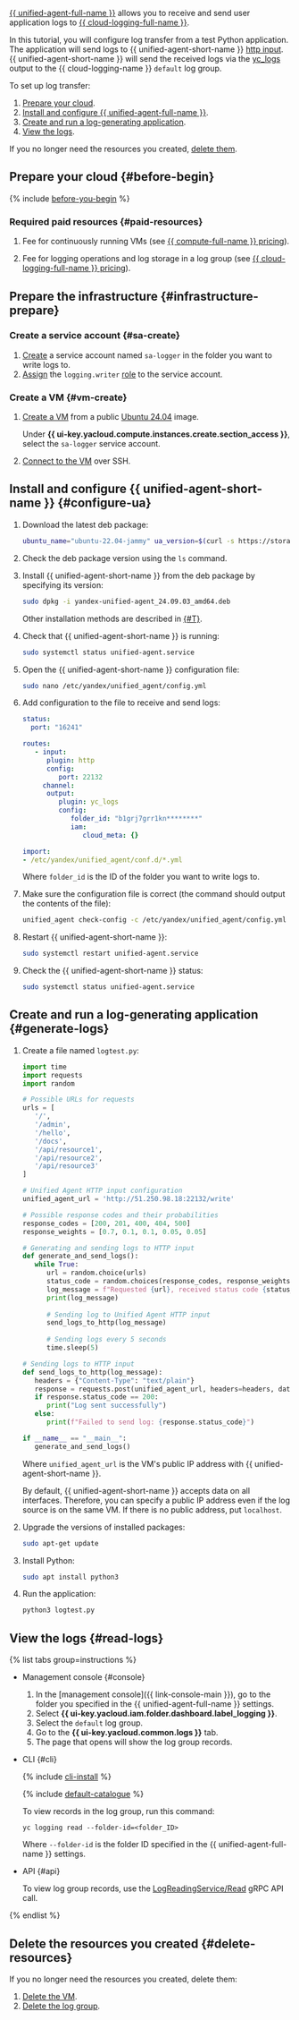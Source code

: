 [{{ unified-agent-full-name }}](../../monitoring/concepts/data-collection/unified-agent/) allows you to receive and send user application logs to [{{ cloud-logging-full-name }}](../../logging/).

In this tutorial, you will configure log transfer from a test Python application. The application will send logs to {{ unified-agent-short-name }} [http input](../../monitoring/concepts/data-collection/unified-agent/inputs.md#http_input). {{ unified-agent-short-name }} will send the received logs via the [yc_logs](../../monitoring/concepts/data-collection/unified-agent/outputs.md#yc_logs_output) output to the {{ cloud-logging-name }} `default` log group.

To set up log transfer:

1. [Prepare your cloud](#before-begin).
1. [Install and configure {{ unified-agent-full-name }}](#configure-ua).
1. [Create and run a log-generating application](#generate-logs).
1. [View the logs](#read-logs).

If you no longer need the resources you created, [delete them](#clear-out).

## Prepare your cloud {#before-begin}

{% include [before-you-begin](../_tutorials_includes/before-you-begin.md) %}


### Required paid resources {#paid-resources}

1. Fee for continuously running VMs (see [{{ compute-full-name }} pricing](../../compute/pricing.md)).

1. Fee for logging operations and log storage in a log group (see [{{ cloud-logging-full-name }} pricing](../../logging/pricing.md)).


## Prepare the infrastructure {#infrastructure-prepare}

### Create a service account {#sa-create}

1. [Create](../../iam/operations/sa/create.md) a service account named `sa-logger` in the folder you want to write logs to.
1. [Assign](../../iam/operations/roles/grant.md) the `logging.writer` [role](../../logging/security/index.md#logging-writer) to the service account.

### Create a VM {#vm-create}

1. [Create a VM](../../compute/operations/vm-create/create-linux-vm.md) from a public [Ubuntu 24.04](/marketplace/products/yc/ubuntu-24-04-lts) image.
   
   Under **{{ ui-key.yacloud.compute.instances.create.section_access }}**, select the `sa-logger` service account.
   
1. [Connect to the VM](../../compute/operations/vm-connect/ssh.md#vm-connect) over SSH.

## Install and configure {{ unified-agent-short-name }} {#configure-ua}

1. Download the latest deb package:

      ```bash
      ubuntu_name="ubuntu-22.04-jammy" ua_version=$(curl -s https://storage.yandexcloud.net/yc-unified-agent/latest-version) bash -c 'curl -s -O https://storage.yandexcloud.net/yc-unified-agent/releases/${ua_version}/deb/${ubuntu_name}/yandex-unified-agent_${ua_version}_amd64.deb'
      ```
1. Check the deb package version using the `ls` command.
   
1. Install {{ unified-agent-short-name }} from the deb package by specifying its version:

   ```bash
   sudo dpkg -i yandex-unified-agent_24.09.03_amd64.deb
   ```
   
   Other installation methods are described in [{#T}](../../monitoring/concepts/data-collection/unified-agent/installation.md). 

1. Check that {{ unified-agent-short-name }} is running:

   ```bash
   sudo systemctl status unified-agent.service
   ```

1. Open the {{ unified-agent-short-name }} configuration file:
   
   ```bash
   sudo nano /etc/yandex/unified_agent/config.yml
   ```

1. Add configuration to the file to receive and send logs:

   ```yaml
   status:
     port: "16241"

   routes:
      - input:
         plugin: http
         config:
            port: 22132
        channel:
         output:
            plugin: yc_logs
            config:
               folder_id: "b1grj7grr1kn********"
               iam:
                  cloud_meta: {}
   
   import:
   - /etc/yandex/unified_agent/conf.d/*.yml
   ```

   Where `folder_id` is the ID of the folder you want to write logs to.

1. Make sure the configuration file is correct (the command should output the contents of the file):

   ```bash
   unified_agent check-config -c /etc/yandex/unified_agent/config.yml
   ```

1. Restart {{ unified-agent-short-name }}:

   ```bash
   sudo systemctl restart unified-agent.service
   ```

1. Check the {{ unified-agent-short-name }} status:

   ```bash
   sudo systemctl status unified-agent.service
   ```

## Create and run a log-generating application {#generate-logs}

1. Create a file named `logtest.py`:

   ```py
   import time
   import requests
   import random

   # Possible URLs for requests
   urls = [
      '/',
      '/admin',
      '/hello',
      '/docs',
      '/api/resource1',
      '/api/resource2',
      '/api/resource3'
   ]

   # Unified Agent HTTP input configuration
   unified_agent_url = 'http://51.250.98.18:22132/write'

   # Possible response codes and their probabilities
   response_codes = [200, 201, 400, 404, 500]
   response_weights = [0.7, 0.1, 0.1, 0.05, 0.05]

   # Generating and sending logs to HTTP input
   def generate_and_send_logs():
      while True:
         url = random.choice(urls)
         status_code = random.choices(response_codes, response_weights)[0]
         log_message = f"Requested {url}, received status code {status_code}"
         print(log_message)
         
         # Sending log to Unified Agent HTTP input
         send_logs_to_http(log_message)
         
         # Sending logs every 5 seconds
         time.sleep(5)

   # Sending logs to HTTP input
   def send_logs_to_http(log_message):
      headers = {"Content-Type": "text/plain"}
      response = requests.post(unified_agent_url, headers=headers, data=log_message)
      if response.status_code == 200:
         print("Log sent successfully")
      else:
         print(f"Failed to send log: {response.status_code}")

   if __name__ == "__main__":
      generate_and_send_logs()
   ```

   Where `unified_agent_url` is the VM's public IP address with {{ unified-agent-short-name }}.

   By default, {{ unified-agent-short-name }} accepts data on all interfaces. Therefore, you can specify a public IP address 
   even if the log source is on the same VM. If there is no public address, put `localhost`.

1. Upgrade the versions of installed packages:

    ```bash
    sudo apt-get update
    ```

1. Install Python:

   ```bash
   sudo apt install python3
   ```

1. Run the application:
   ```bash
   python3 logtest.py
   ```

## View the logs {#read-logs}

{% list tabs group=instructions %}

- Management console {#console}

    1. In the [management console]({{ link-console-main }}), go to the folder you specified in the {{ unified-agent-full-name }} settings.
    1. Select **{{ ui-key.yacloud.iam.folder.dashboard.label_logging }}**.
    1. Select the `default` log group.
    1. Go to the **{{ ui-key.yacloud.common.logs }}** tab.
    1. The page that opens will show the log group records.

- CLI {#cli}

    {% include [cli-install](../../_includes/cli-install.md) %}

    {% include [default-catalogue](../../_includes/default-catalogue.md) %}

    To view records in the log group, run this command:
    ```
    yc logging read --folder-id=<folder_ID>
    ```

    Where `--folder-id` is the folder ID specified in the {{ unified-agent-full-name }} settings.

- API {#api}

    To view log group records, use the [LogReadingService/Read](../../logging/api-ref/grpc/log_reading_service.md#Read) gRPC API call.

{% endlist %}

## Delete the resources you created {#delete-resources}

If you no longer need the resources you created, delete them:

1. [Delete the VM](../../compute/operations/vm-control/vm-delete.md).
1. [Delete the log group](../../logging/operations/delete-group.md).